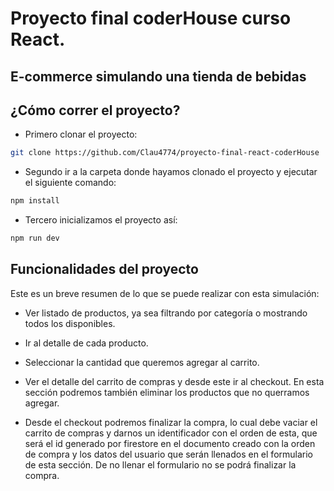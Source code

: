# Proyecto final coderHouse curso React.

## E-commerce simulando una tienda de bebidas

## ¿Cómo correr el proyecto?

- Primero clonar el proyecto:

```bash
git clone https://github.com/Clau4774/proyecto-final-react-coderHouse
```

- Segundo ir a la carpeta donde hayamos clonado el proyecto y ejecutar el siguiente comando:

```bash
npm install
```

- Tercero inicializamos el proyecto así:

```bash
npm run dev
```

## Funcionalidades del proyecto

Este es un breve resumen de lo que se puede realizar con esta simulación:

- Ver listado de productos, ya sea filtrando por categoría o mostrando todos los disponibles.

- Ir al detalle de cada producto.

- Seleccionar la cantidad que queremos agregar al carrito.

- Ver el detalle del carrito de compras y desde este ir al checkout. En esta sección podremos también eliminar los productos que no querramos agregar.

- Desde el checkout podremos finalizar la compra, lo cual debe vaciar el carrito de compras y darnos un identificador con el orden de esta, que será el id generado por firestore en el documento creado con la orden de compra y los datos del usuario que serán llenados en el formulario de esta sección. De no llenar el formulario no se podrá finalizar la compra.

